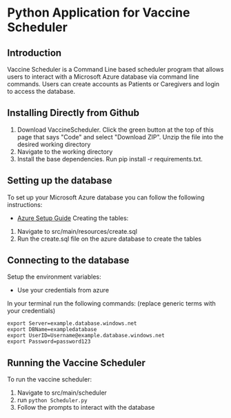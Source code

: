 # Python Application for Vaccine Scheduler
## Introduction
Vaccine Scheduler is a Command Line based scheduler program that allows users to interact with a Microsoft Azure database via command line commands. Users can create accounts as Patients or Caregivers and login to access the database.

## Installing Directly from Github
1. Download VaccineScheduler. Click the green button at the top of this page that says "Code" and select "Download ZIP". Unzip the file into the desired working directory
2. Navigate to the working directory
3. Install the base dependencies. Run pip install -r requirements.txt.

## Setting up the database
To set up your Microsoft Azure database you can follow the following instructions:
- [Azure Setup Guide](https://docs.google.com/document/d/1tFPsFv6-7nSk49zPl6c_G4dFS6oMBxhnwyUMj9T2nO0/edit)
Creating the tables:
1. Navigate to src/main/resources/create.sql
2. Run the create.sql file on the azure database to create the tables

## Connecting to the database
Setup the environment variables:
- Use your credentials from azure

In your terminal run the following commands: (replace generic terms with your credentials)
```
export Server=example.database.windows.net
export DBName=exampledatabase
export UserID=Username@example.database.windows.net
export Password=password123
```
## Running the Vaccine Scheduler
To run the vaccine scheduler:
1. Navigate to src/main/scheduler
2. run `python Scheduler.py`
3. Follow the prompts to interact with the database

